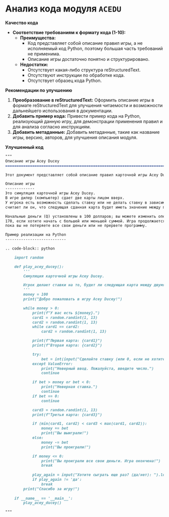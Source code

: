 # Анализ кода модуля `ACEDU`

**Качество кода**
- **Соответствие требованиям к формату кода (1-10):**
    -   **Преимущества:**
        -   Код представляет собой описание правил игры, а не исполняемый код Python, поэтому большая часть требований не применима.
        -   Описание игры достаточно понятно и структурировано.
    -   **Недостатки:**
        -   Отсутствует какая-либо структура reStructuredText.
        -   Отсутствуют инструкции по обработке кода.
        -   Отсутствует образец кода Python.

**Рекомендации по улучшению**
1. **Преобразование в reStructuredText:** Оформить описание игры в формате reStructuredText для улучшения читаемости и возможности дальнейшего использования в документации.
2. **Добавить пример кода:** Привести пример кода на Python, реализующий данную игру, для демонстрации применения правил и для анализа согласно инструкциям.
3. **Добавить метаданные:** Добавить метаданные, такие как название игры, версию, авторов, для улучшения описания модуля.

**Улучшенный код**
```markdown
"""
Описание игры Acey Ducey
=========================================================================================

Этот документ представляет собой описание правил карточной игры Acey Ducey.

Описание игры
-------------
Это симуляция карточной игры Acey Ducey.
В игре дилер (компьютер) сдает две карты лицом вверх.
У игрока есть возможность сделать ставку или не делать ставку в зависимости от того,
считает ли он, что следующая сданная карта будет иметь значение между первыми двумя.

Начальные деньги (Q) установлены в 100 долларов; вы можете изменить оператор
170, если хотите начать с большей или меньшей суммой. Игра продолжается до тех пор,
пока вы не потеряете все свои деньги или не прервете программу.

Пример реализации на Python
---------------------------

.. code-block:: python

    import random

    def play_acey_ducey():
        '''
        Симуляция карточной игры Acey Ducey.

        Игрок делает ставки на то, будет ли следующая карта между двумя картами, выданными дилером.
        '''
        money = 100
        print("Добро пожаловать в игру Acey Ducey!")

        while money > 0:
            print(f"У вас есть ${money}.")
            card1 = random.randint(1, 13)
            card2 = random.randint(1, 13)
            while card1 == card2:
                card2 = random.randint(1, 13)

            print(f"Первая карта: {card1}")
            print(f"Вторая карта: {card2}")

            try:
                bet = int(input("Сделайте ставку (или 0, если не хотите ставить): "))
            except ValueError:
                print("Неверный ввод. Пожалуйста, введите число.")
                continue

            if bet > money or bet < 0:
                print("Неверная ставка.")
                continue
            if bet == 0:
                continue

            card3 = random.randint(1, 13)
            print(f"Третья карта: {card3}")

            if (min(card1, card2) < card3 < max(card1, card2)):
                money += bet
                print("Вы выиграли!")
            else:
                money -= bet
                print("Вы проиграли!")

            if money <= 0:
                print("Вы проиграли все свои деньги. Игра окончена!")
                break
            
            play_again = input("Хотите сыграть еще раз? (да/нет): ").lower()
            if play_again != 'да':
                break
        print("Спасибо за игру!")
    
    if __name__ == '__main__':
        play_acey_ducey()

"""
```